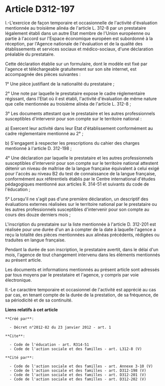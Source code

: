# Article D312-197

I.-L'exercice de façon temporaire et occasionnelle de l'activité d'évaluation mentionnée au troisième alinéa de l'article L.
312-8 par un prestataire légalement établi dans un autre Etat membre de l'Union européenne ou partie à l'accord sur l'Espace
économique européen est subordonné à la réception, par l'Agence nationale de l'évaluation et de la qualité des établissements
et services sociaux et médico-sociaux, d'une déclaration préalable du prestataire. 

Cette déclaration établie sur un formulaire, dont le modèle est fixé par l'agence et téléchargeable gratuitement sur son site
internet, est accompagnée des pièces suivantes : 

1° Une pièce justifiant de la nationalité du prestataire ; 

2° Une note par laquelle le prestataire expose le cadre réglementaire régissant, dans l'Etat où il est établi, l'activité
d'évaluation de même nature que celle mentionnée au troisième alinéa de l'article L. 312-8 ; 

3° Les documents attestant que le prestataire et les autres professionnels susceptibles d'intervenir pour son compte sur le
territoire national : 

a) Exercent leur activité dans leur Etat d'établissement conformément au cadre réglementaire mentionné au 2° ; 

b) S'engagent à respecter les prescriptions du cahier des charges mentionné à l'article D. 312-198 ; 

4° Une déclaration par laquelle le prestataire et les autres professionnels susceptibles d'intervenir pour son compte sur le
territoire national attestent détenir un niveau de maîtrise de la langue française équivalent à celui exigé pour l'accès au
niveau B2 du test de connaissance de la langue française, conformément aux référentiels établis par le Centre international
d'études pédagogiques mentionné aux articles R. 314-51 et suivants du code de l'éducation ; 

5° Lorsqu'il ne s'agit pas d'une première déclaration, un descriptif des évaluations externes réalisées sur le territoire
national par le prestataire ou les autres professionnels susceptibles d'intervenir pour son compte au cours des douze
derniers mois ; 

L'inscription du prestataire sur la liste mentionnée à l'article D. 312-201 est réalisée pour une durée d'un an à compter de
la date à laquelle l'agence a reçu la totalité des pièces mentionnées aux alinéas précédents, rédigées ou traduites en langue
française. 

Pendant la durée de son inscription, le prestataire avertit, dans le délai d'un mois, l'agence de tout changement intervenu
dans les éléments mentionnés au présent article. 

Les documents et informations mentionnés au présent article sont adressés par tous moyens par le prestataire et l'agence, y
compris par voie électronique. 

II.-Le caractère temporaire et occasionnel de l'activité est apprécié au cas par cas, en tenant compte de la durée de la
prestation, de sa fréquence, de sa périodicité et de sa continuité.

**Liens relatifs à cet article**

	**Créé par**:

	  - Décret n°2012-82 du 23 janvier 2012 - art. 1

	**Cite**:

	  - Code de l'éducation - art. R314-51
	  - Code de l'action sociale et des familles - art. L312-8 (V)

	**Cité par**:

	  - Code de l'action sociale et des familles - art. Annexe 3-10 (V)
	  - Code de l'action sociale et des familles - art. D312-198 (V)
	  - Code de l'action sociale et des familles - art. D312-201 (V)
	  - Code de l'action sociale et des familles - art. D312-202 (V)
